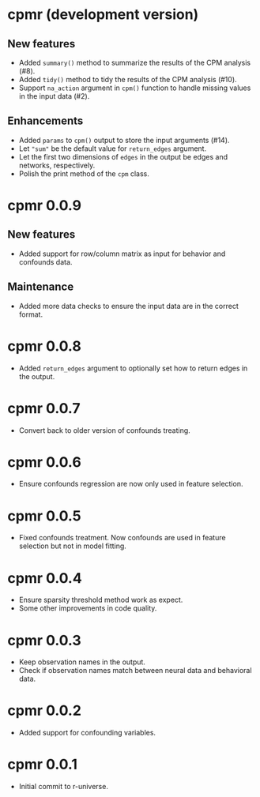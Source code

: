 # cpmr (development version)

## New features

* Added `summary()` method to summarize the results of the CPM analysis (#8).
* Added `tidy()` method to tidy the results of the CPM analysis (#10).
* Support `na_action` argument in `cpm()` function to handle missing values in the input data (#2).

## Enhancements

* Added `params` to `cpm()` output to store the input arguments (#14).
* Let `"sum"` be the default value for `return_edges` argument.
* Let the first two dimensions of `edges` in the output be edges and networks, respectively.
* Polish the print method of the `cpm` class.

# cpmr 0.0.9

## New features

* Added support for row/column matrix as input for behavior and confounds data.

## Maintenance

* Added more data checks to ensure the input data are in the correct format.

# cpmr 0.0.8

* Added `return_edges` argument to optionally set how to return edges in the output.

# cpmr 0.0.7

* Convert back to older version of confounds treating.

# cpmr 0.0.6

* Ensure confounds regression are now only used in feature selection.

# cpmr 0.0.5

* Fixed confounds treatment. Now confounds are used in feature selection but not in model fitting.

# cpmr 0.0.4

* Ensure sparsity threshold method work as expect.
* Some other improvements in code quality.

# cpmr 0.0.3

* Keep observation names in the output.
* Check if observation names match between neural data and behavioral data.

# cpmr 0.0.2

* Added support for confounding variables.

# cpmr 0.0.1

* Initial commit to r-universe.
